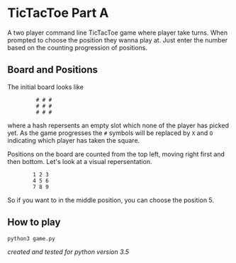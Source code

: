 # TicTacToe Part A

A two player command line TicTacToe game where player take turns. When prompted to choose the position they wanna play at. Just enter the number based on the counting progression of positions.

## Board and Positions

The initial board looks like

             # # #
             # # #
             # # #

where a hash repersents an empty slot which none of the player has picked yet. As the game progresses the `#` symbols will be replaced by `X` and `O` indicating which player has taken the square.

Positions on the board are counted from the top left, moving right first and then bottom. Let's look at a visual repersentation.

            1 2 3
            4 5 6
            7 8 9

So if you want to in the middle position, you can choose the position 5.

## How to play

`python3 game.py`

_created and tested for python version 3.5_
